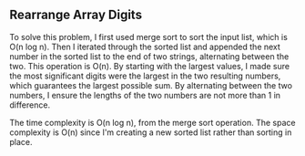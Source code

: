 ## Rearrange Array Digits

To solve this problem, I first used merge sort to sort the input list, which is O(n log n). Then I iterated through the sorted list and appended the next number in the sorted list to the end of two strings, alternating between the two. This operation is O(n). By starting with the largest values, I made sure the most significant digits were the largest in the two resulting numbers, which guarantees the largest possible sum. By alternating between the two numbers, I ensure the lengths of the two numbers are not more than 1 in difference.

The time complexity is O(n log n), from the merge sort operation. The space complexity is O(n) since I'm creating a new sorted list rather than sorting in place.